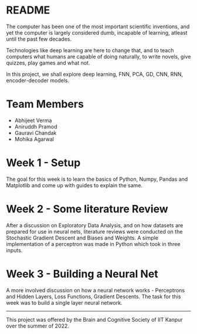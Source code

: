 # README

The computer has been one of the most important scientific inventions, and yet the computer is largely considered dumb, incapable of learning, atleast until the past few decades.

Technologies like deep learning are here to change that, and to teach computers what humans are capable of doing naturally, to write novels, give quizzes, play games and what not.

In this project, we shall explore deep learning, FNN, PCA, GD, CNN, RNN, encoder-decoder models.

# Team Members
- Abhijeet Verma
- Aniruddh Pramod
- Gauravi Chandak
- Mohika Agarwal

# Week 1 - Setup
The goal for this week is to learn the basics of Python, Numpy, Pandas and Matplotlib and come up with guides to explain the same. 

# Week 2 - Some literature Review
After a discussion on Exploratory Data Analysis, and on how datasets are prepared for use in neural nets, literature reviews were conducted on the Stochastic Gradient Descent and Biases and Weights.
A simple implementation of a perceptron was made in Python which took in three inputs.

# Week 3 - Building a Neural Net
A more involved discussion on how a neural network works - Perceptrons and Hidden Layers, Loss Functions, Gradient Descents. The task for this week was to build a single layer neural network.

***
This project was offered by the Brain and Cognitive Society of IIT Kanpur over the summer of 2022.
